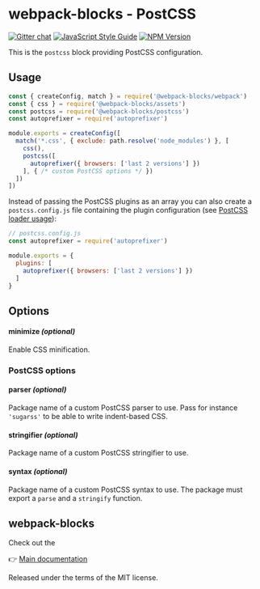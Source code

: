 # webpack-blocks - PostCSS

[![Gitter chat](https://badges.gitter.im/webpack-blocks.svg)](https://gitter.im/webpack-blocks)
[![JavaScript Style Guide](https://img.shields.io/badge/code%20style-standard-brightgreen.svg)](http://standardjs.com/)
[![NPM Version](https://img.shields.io/npm/v/@webpack-blocks/postcss.svg)](https://www.npmjs.com/package/@webpack-blocks/postcss)

This is the `postcss` block providing PostCSS configuration.


## Usage

```js
const { createConfig, match } = require('@webpack-blocks/webpack')
const { css } = require('@webpack-blocks/assets')
const postcss = require('@webpack-blocks/postcss')
const autoprefixer = require('autoprefixer')

module.exports = createConfig([
  match('*.css', { exclude: path.resolve('node_modules') }, [
    css(),
    postcss([
      autoprefixer({ browsers: ['last 2 versions'] })
    ], { /* custom PostCSS options */ })
  ])
])
```

Instead of passing the PostCSS plugins as an array you can also create a `postcss.config.js` file containing the plugin configuration (see [PostCSS loader usage](https://github.com/postcss/postcss-loader#usage)):

```js
// postcss.config.js
const autoprefixer = require('autoprefixer')

module.exports = {
  plugins: [
    autoprefixer({ browsers: ['last 2 versions'] })
  ]
}
```


## Options

#### minimize *(optional)*
Enable CSS minification.

### PostCSS options

#### parser *(optional)*
Package name of a custom PostCSS parser to use. Pass for instance `'sugarss'` to be able to write indent-based CSS.

#### stringifier *(optional)*
Package name of a custom PostCSS stringifier to use.

#### syntax *(optional)*
Package name of a custom PostCSS syntax to use. The package must export a `parse` and a `stringify` function.


## webpack-blocks

Check out the

👉 [Main documentation](https://github.com/andywer/webpack-blocks)

Released under the terms of the MIT license.
